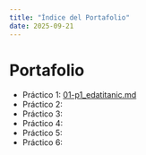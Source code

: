 ```yaml
---
title: "Índice del Portafolio"
date: 2025-09-21
---
```


# Portafolio

- Práctico 1: [01-p1_edatitanic.md](01-p1_edatitanic.md)
- Práctico 2: 
- Práctico 3:
- Práctico 4:
- Práctico 5:
- Práctico 6:

